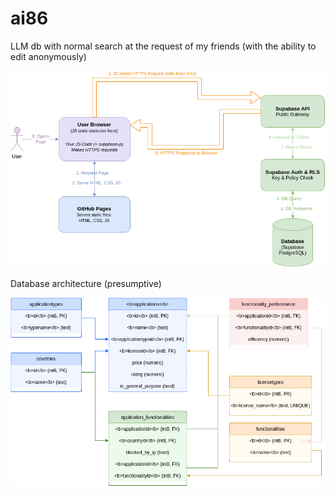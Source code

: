 # ai86
LLM db with normal search at the request of my friends (with the ability to edit anonymously)

![architecture.png](diagrams/architecture.png)

Database architecture (presumptive)

![tabls.png](diagrams/tabls.png)
